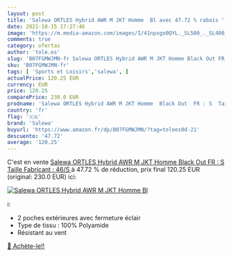 ```yaml
---
layout: post
title: 'Salewa ORTLES Hybrid AWR M JKT Homme  Bl avec 47.72 % rabais '
date: 2021-10-15 17:27:46
image: 'https://m.media-amazon.com/images/I/41npxgo0QYL._SL500_._SL400_.jpg'
comments: true
category: ofertas
author: 'tole.es'
slug: 'B07FGMWJMN-fr Salewa ORTLES Hybrid AWR M JKT Homme Black Out FR : S...'
sku: 'B07FGMWJMN-fr'
tags: [ 'Sports et Loisirs','salewa', ]
actualPrice: 120.25 EUR
currency: EUR
price: 120.25
comparePrice: 230.0 EUR
prodname: 'Salewa ORTLES Hybrid AWR M JKT Homme  Black Out  FR : S  Taille Fabricant : 46/S '
country: 'fr'
flag: '🇫🇷'
brand: 'Salewa'
buyurl: 'https://www.amazon.fr/dp/B07FGMWJMN/?tag=tolees0d-21'
descuento: '47.72'
average: '120.25'
---
```


C'est en vente [Salewa ORTLES Hybrid AWR M JKT Homme  Black Out  FR : S  Taille Fabricant : 46/S ](https://www.amazon.fr/dp/B07FGMWJMN/?tag=tolees0d-21)  à  47.72 % de réduction, prix final  120.25 EUR (original: 230.0 EUR) ici:

[![Salewa ORTLES Hybrid AWR M JKT Homme  Bl](https://m.media-amazon.com/images/I/41npxgo0QYL._SL500_._SL400_.jpg)](https://www.amazon.fr/dp/B07FGMWJMN/?tag=tolees0d-21)

ℹ️:

- 2 poches extérieures avec fermeture éclair
- Type de tissu : 100% Polyamide
- Résistant au vent

[🛒 Achète-le!!](https://www.amazon.fr/dp/B07FGMWJMN/?tag=tolees0d-21)
